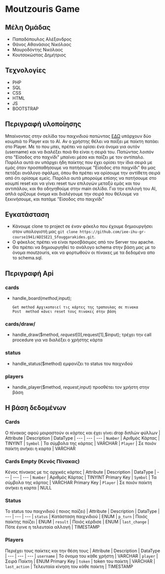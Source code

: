 # Moutzouris Game
 
 ## Μέλη Ομάδας
   * Παπαδόπουλος Αλέξανδρος
   * Θάνος Αθανάσιος Νικόλαος 
   * Μαυροδόντης Νικόλαος
   * Κουτσοκώστας Δημήτριος

## Τεχνολογίες
* PHP
* SQL
* CSS
* HTML
* JS
* BOOTSTRAP

## Περιγραφή υλοποίησης
 Μπαίνοντας στην σελίδα του παιχνιδιού πατώντας [ΕΔΩ](https://users.it.teithe.gr/~it185223/ADISE21_Sfouggarakides/www/) υπάρχουν δύο κουμπιά το Player και το AI. Αν ο χρήστης θέλει να παίξει με παίκτη πατάει στο Player. Με το που μπει, πρέπει να ορίσει ένα όνομα για αυτόν (username) και να διαλέξει ποιά θα είναι η σειρά του. Πατώντας λοιπόν στο "Είσοδος στο παχνίδι" μπαίνει μέσα και παίζει με τον αντίπαλο. Παρόλα αυτά αν υπάρχει ήδη παίκτης που έχει ορίσει την ίδια σειρά με εμάς όταν προσπαθήσουμε να πατήσουμε "Είσοδος στο παιχνίδι" θα μας πετάξει ανάλογο σφάλμα, όπου θα πρέπει να ορίσουμε την αντίθετη σειρά από ότι ορίσαμε εμείς. Παρόλα αυτά μπορούμε επίσης να πατήσουμε στο κουμπί reset και να γίνει reset των επιλογών μεταξύ εμάς και του αντιπάλου, και θα οδηγηθούμε στην main σελίδα. Για την επιλογή του AI, απλά ορίζουμε όνομα και διαλέγουμε την σειρά που θέλουμε να ξεκινήσουμε, και πατάμε "Είσοδος στο παιχνίδι"
 
## Εγκατάσταση
 * Κάνουμε clone το project σε έναν φάκελο που έχουμε δημιουργήσει στον υπολογιστή μας 
`git clone https://github.com/iee-ihu-gr-course1941/ADISE21_Sfouggarakides.git`.
 * Ο φάκελος πρέπει να είναι προσβάσιμος από τον Server του apache.
 * Θα πρέπει να δημιουργηθεί το ανάλογο schema στην βάση μας με το όνομα moutzouris, και να φορτωθούν οι πίνακες με τα δεδομένα απο το schema.sql.

## Περιγραφή Api
### cards 
* handle_board($method,$input);

  ```
  Get method Αρχικοποιεί τις κάρτες της τραπουλας σε πινακα
  Post  method κάνει reset τους πινακες στην βάση
  ```

### cards/draw/
* handle_draw($method, $request[0],$request[1],$input);
τρέχει την call procedure για να διαλέξει ο χρήστης κάρτα


### status
* handle_status($method)
εμφανίζει το status του παιχνιδού

### players
* handle_player($method, $request,$input)
προσθέτει τον χρήστη στην βάση 
 

## Η βάση δεδομένων
 ### Cards
 Ο πίνακας αφού μοιραστούν οι κάρτες και έχει γίνει drop διπλών φύλλων
 | Attribute | Description | DataType 
 | --- | --- | ---
 | `Number` | Αριθμός Κάρτας | TINYINT
 | `Symbol` | Τα σύμβολα της κάρτας | VARCHAR
 | `Player` | Σε ποιόν παίκτη ανήκει η καρτα | VARCHAR
 
  ### Cards Empty (Κενός Πίνακας)
  Κένος πίνακας με τις αρχικές κάρτες
 | Attribute | Description | DataType 
 | --- | --- | ---
 | `Number` | Αριθμός Κάρτας | TINYINT Primary Key
 | `Symbol` | Τα σύμβολα της κάρτας | VARCHAR Primary Key
 | `Player` | Σε ποιόν παίκτη ανήκει η καρτα | NULL

  ### Status
  Το status του παιχνιδιού ( ποιος παίζει)
  | Attribute | Description | DataType 
  | --- | --- | ---
  | `status` | Κατάσταση παιχνιδιού | ENUM
  | `p_turn` | Ποιός παίκτης παίζει | ENUM
  | `result` | Ποιός κέρδισε | ENUM
  | `last_change` | Πότε έγινε η τελευταία αλλαγή | TIMESTAMP

 ### Players
 Περιέχει τους παίκτες και την θέση τους
  | Attribute | Description | DataType 
  | --- | --- | ---
  | `username` | Το όνομα του κάθε χρήστη | VARCHAR
  | `player` | Σειρά Παίκτη | ENUM Primary Key
  | `token` | token του παίκτη | VARCHAR
  | `last_action` | Τελευταία κίνηση του κάθε παίκτη | TIMESTAMP

 
